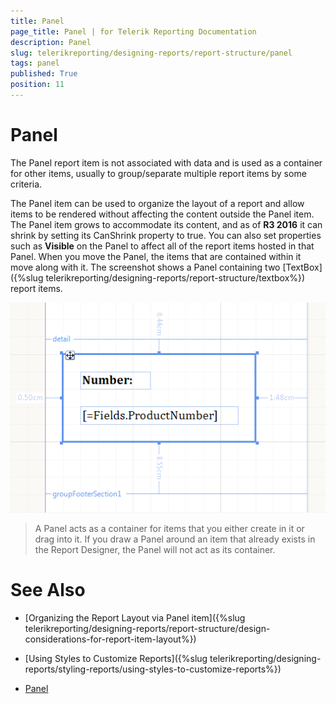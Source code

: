 ```yaml
---
title: Panel
page_title: Panel | for Telerik Reporting Documentation
description: Panel
slug: telerikreporting/designing-reports/report-structure/panel
tags: panel
published: True
position: 11
---
```


# Panel



The Panel report item is not associated with data and is used as a container for other items, usually to group/separate multiple report items by some criteria. 

The Panel item can be used to organize the layout of a report and allow items to be rendered without affecting the content outside the Panel item.           The Panel item grows to accommodate its content, and as of __R3 2016__ it can shrink by setting its CanShrink property to true.           You can also set properties such as __Visible__ on the Panel to affect all of the report items hosted in that Panel.           When you move the Panel, the items that are contained within it move along with it. The           screenshot shows a Panel containing two [TextBox]({%slug telerikreporting/designing-reports/report-structure/textbox%}) report items.           

  ![](images/Panel.png)

> A Panel acts as a container for items that you either create in it or drag into it. If you draw a Panel around an item that already exists in the Report Designer,             the Panel will not act as its container.           

# See Also

 

* [Organizing the Report Layout via Panel item]({%slug telerikreporting/designing-reports/report-structure/design-considerations-for-report-item-layout%})

 

* [Using Styles to Customize Reports]({%slug telerikreporting/designing-reports/styling-reports/using-styles-to-customize-reports%}) 

* [Panel](/reporting/api/Telerik.Reporting.Panel)

